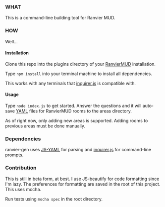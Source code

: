 ### WHAT
This is a command-line building tool for Ranvier MUD.

### HOW

Well...

#### Installation

Clone this repo into the plugins directory of your [RanvierMUD](http://www.github.com/shawncplus/ranviermud) installation.

Type `npm install` into your terminal machine to install all dependencies.

This works with any terminals that [inquirer.js](https://github.com/SBoudrias/Inquirer.js/) is compatible with.

#### Usage

Type `node index.js` to get started.
Answer the questions and it will auto-save [YAML](http://yaml.org/) files for RanvierMUD rooms to the areas directory.

As of right now, only adding new areas is supported. Adding rooms to previous areas must be done manually.

### Dependencies

ranvier-gen uses [JS-YAML](https://github.com/nodeca/js-yaml) for parsing and [inquirer.js](https://github.com/SBoudrias/Inquirer.js/) for command-line prompts.

### Contribution

This is still in beta form, at best. 
I use JS-beautify for code formatting since I'm lazy.
The preferences for formatting are saved in the root of this project.
This uses mocha.

Run tests using `mocha spec` in the root directory.
